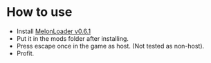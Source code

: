 # How to use
- Install [MelonLoader v0.6.1](https://github.com/LavaGang/MelonLoader/releases/tag/v0.6.1)
- Put it in the mods folder after installing.
- Press escape once in the game as host. (Not tested as non-host).
- Profit.
